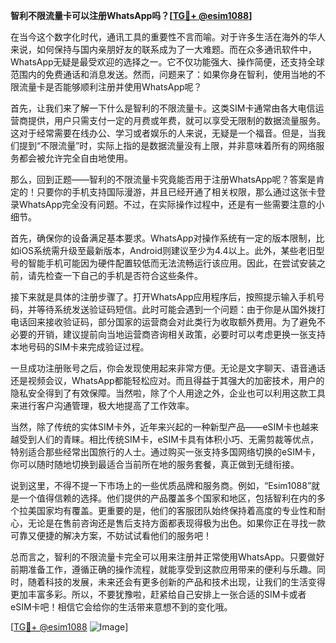 **智利不限流量卡可以注册WhatsApp吗？[[TG💪+ @esim1088](https://t.me/s/esim1088)]**

在当今这个数字化时代，通讯工具的重要性不言而喻。对于许多生活在海外的华人来说，如何保持与国内亲朋好友的联系成为了一大难题。而在众多通讯软件中，WhatsApp无疑是最受欢迎的选择之一。它不仅功能强大、操作简便，还支持全球范围内的免费通话和消息发送。然而，问题来了：如果你身在智利，使用当地的不限流量卡是否能够顺利注册并使用WhatsApp呢？

首先，让我们来了解一下什么是智利的不限流量卡。这类SIM卡通常由各大电信运营商提供，用户只需支付一定的月费或年费，就可以享受无限制的数据流量服务。这对于经常需要在线办公、学习或者娱乐的人来说，无疑是一个福音。但是，当我们提到“不限流量”时，实际上指的是数据流量没有上限，并非意味着所有的网络服务都会被允许完全自由地使用。

那么，回到正题——智利的不限流量卡究竟能否用于注册WhatsApp呢？答案是肯定的！只要你的手机支持国际漫游，并且已经开通了相关权限，那么通过这张卡登录WhatsApp完全没有问题。不过，在实际操作过程中，还是有一些需要注意的小细节。

首先，确保你的设备满足基本要求。WhatsApp对操作系统有一定的版本限制，比如iOS系统需升级至最新版本，Android则建议至少为4.4以上。此外，某些老旧型号的智能手机可能因为硬件配置较低而无法流畅运行该应用。因此，在尝试安装之前，请先检查一下自己的手机是否符合这些条件。

接下来就是具体的注册步骤了。打开WhatsApp应用程序后，按照提示输入手机号码，并等待系统发送验证码短信。此时可能会遇到一个问题：由于你是从国外拨打电话回来接收验证码，部分国家的运营商会对此类行为收取额外费用。为了避免不必要的开销，建议提前向当地运营商咨询相关政策，必要时可以考虑更换一张支持本地号码的SIM卡来完成验证过程。

一旦成功注册账号之后，你会发现使用起来非常方便。无论是文字聊天、语音通话还是视频会议，WhatsApp都能轻松应对。而且得益于其强大的加密技术，用户的隐私安全得到了有效保障。当然啦，除了个人用途之外，企业也可以利用这款工具来进行客户沟通管理，极大地提高了工作效率。

当然，除了传统的实体SIM卡外，近年来兴起的一种新型产品——eSIM卡也越来越受到人们的青睐。相比传统SIM卡，eSIM卡具有体积小巧、无需剪裁等优点，特别适合那些经常出国旅行的人士。通过购买一张支持多国网络切换的eSIM卡，你可以随时随地切换到最适合当前所在地的服务套餐，真正做到无缝衔接。

说到这里，不得不提一下市场上的一些优质品牌和服务商。例如，“Esim1088”就是一个值得信赖的选择。他们提供的产品覆盖多个国家和地区，包括智利在内的多个拉美国家均有覆盖。更重要的是，他们的客服团队始终保持着高度的专业性和耐心，无论是在售前咨询还是售后支持方面都表现得极为出色。如果你正在寻找一款可靠又便捷的解决方案，不妨试试看他们的服务吧！

总而言之，智利的不限流量卡完全可以用来注册并正常使用WhatsApp。只要做好前期准备工作，遵循正确的操作流程，就能享受到这款应用带来的便利与乐趣。同时，随着科技的发展，未来还会有更多创新的产品和技术出现，让我们的生活变得更加丰富多彩。所以，不要犹豫啦，赶紧给自己安排上一张合适的SIM卡或者eSIM卡吧！相信它会给你的生活带来意想不到的变化哦。

[[TG💪+ @esim1088](https://t.me/s/esim1088) ![Image](https://i.postimg.cc/4NQfJmqS/Snipaste-2025-05-13-00-14-12.png)]